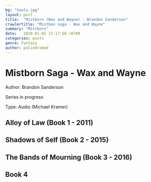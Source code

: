 ```yaml
---
bg: "tools.jpg"
layout: post
title:  "Mistborn (Wax and Wayne) - Brandon Sanderson"
crawlertitle: "Mistbon saga - Wax and Wayne"
summary: "Mistborn"
date:   2020-01-02 17:17:58 +0700
categories: posts
genre: Fantasy
author: palindromed
---
```


# Mistborn Saga - Wax and Wayne

Author: Brandon Sanderson

Series in progress

Type: Audio (Michael Kramer)

## Alloy of Law (Book 1 - 2011)

## Shadows of Self (Book 2 - 2015)

## The Bands of Mourning (Book 3 - 2016)

## Book 4
